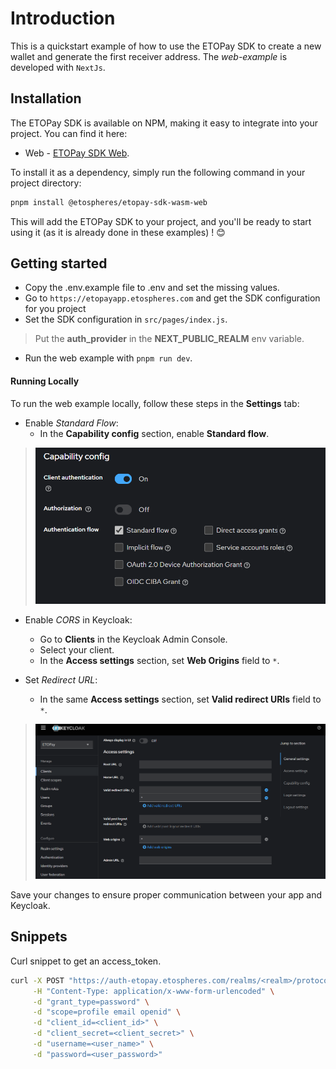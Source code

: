
# Introduction

This is a quickstart example of how to use the ETOPay SDK to create a new wallet and generate the first receiver address. The _web-example_ is developed with `NextJs`.

## Installation

The ETOPay SDK is available on NPM, making it easy to integrate into your project. You can find it here:  

* Web - [ETOPay SDK Web](https://www.npmjs.com/package/@etospheres/etopay-sdk-wasm-web).

To install it as a dependency, simply run the following command in your project directory: 

```bash
pnpm install @etospheres/etopay-sdk-wasm-web
```

This will add the ETOPay SDK to your project, and you'll be ready to start using it (as it is already done in these examples) ! 😊

## Getting started

- Copy the .env.example file to .env and set the missing values.
- Go to `https://etopayapp.etospheres.com` and get the SDK configuration for you project
- Set the SDK configuration in `src/pages/index.js`.
> Put the **auth_provider** in the **NEXT_PUBLIC_REALM** env variable.
- Run the web example with `pnpm run dev`.

#### Running Locally #### 

To run the web example locally, follow these steps in the **Settings** tab:

* Enable _Standard Flow_: 
  * In the **Capability config** section, enable **Standard flow**.

> ![standard flow](./images/capability_config.png)

* Enable _CORS_ in Keycloak:
  * Go to **Clients** in the Keycloak Admin Console.
  * Select your client.
  * In the **Access settings** section, set **Web Origins** field to `*`.

* Set _Redirect URL_:
  * In the same **Access settings** section, set **Valid redirect URIs** field to `*`.

> ![access settings](./images/access_settings.png)

Save your changes to ensure proper communication between your app and Keycloak.

## Snippets

Curl snippet to get an access_token.

```bash
curl -X POST "https://auth-etopay.etospheres.com/realms/<realm>/protocol/openid-connect/token" \
     -H "Content-Type: application/x-www-form-urlencoded" \
     -d "grant_type=password" \
     -d "scope=profile email openid" \
     -d "client_id=<client_id>" \
     -d "client_secret=<client_secret>" \
     -d "username=<user_name>" \
     -d "password=<user_password>"
```
